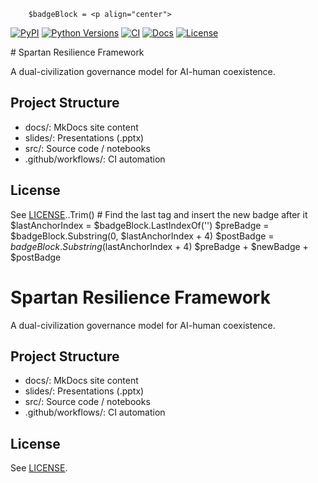 
        $badgeBlock = <p align="center">
  <a href="https://pypi.org/project/qpprime/"><img alt="PyPI" src="https://img.shields.io/pypi/v/qpprime.svg"></a>
  <a href="https://pypi.org/project/qpprime/"><img alt="Python Versions" src="https://img.shields.io/pypi/pyversions/qpprime.svg"></a>
  <a href="https://github.com/Joedaddy66/spartan-resilience-framework/actions/workflows/ci.yml"><img alt="CI" src="https://github.com/Joedaddy66/spartan-resilience-framework/actions/workflows/ci.yml/badge.svg"></a>
  <a href="https://Joedaddy66.github.io/spartan-resilience-framework/"><img alt="Docs" src="https://img.shields.io/badge/docs-mkdocs--material-informational"></a>
  <a href="https://github.com/Joedaddy66/spartan-resilience-framework/blob/main/LICENSE"><img alt="License" src="https://img.shields.io/github/license/Joedaddy66/spartan-resilience-framework.svg"></a>
</p>
# Spartan Resilience Framework

A dual-civilization governance model for AI-human coexistence.

## Project Structure
- docs/: MkDocs site content
- slides/: Presentations (.pptx)
- src/: Source code / notebooks
- .github/workflows/: CI automation

## License
See [LICENSE](LICENSE)..Trim()
        # Find the last </a> tag and insert the new badge after it
        $lastAnchorIndex = $badgeBlock.LastIndexOf('</a>')
        $preBadge = $badgeBlock.Substring(0, $lastAnchorIndex + 4)
        $postBadge = $badgeBlock.Substring($lastAnchorIndex + 4)
        $preBadge + $newBadge + $postBadge
    
# Spartan Resilience Framework

A dual-civilization governance model for AI-human coexistence.

## Project Structure
- docs/: MkDocs site content
- slides/: Presentations (.pptx)
- src/: Source code / notebooks
- .github/workflows/: CI automation

## License
See [LICENSE](LICENSE).